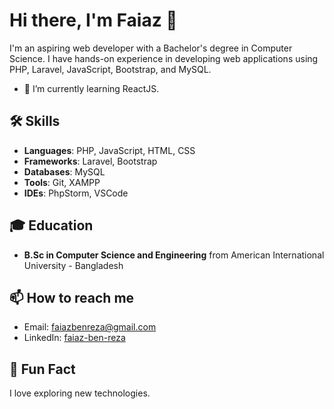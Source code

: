# Hi there, I'm Faiaz 👋

I'm an aspiring web developer with a Bachelor's degree in Computer Science. I have hands-on experience in developing web applications using PHP, Laravel, JavaScript, Bootstrap, and MySQL.

- 🌱 I’m currently learning ReactJS.

## 🛠 Skills
- **Languages**: PHP, JavaScript, HTML, CSS
- **Frameworks**: Laravel, Bootstrap
- **Databases**: MySQL
- **Tools**: Git, XAMPP
- **IDEs**: PhpStorm, VSCode

## 🎓 Education
- **B.Sc in Computer Science and Engineering** from American International University - Bangladesh

## 📫 How to reach me
- Email: faiazbenreza@gmail.com
- LinkedIn: [faiaz-ben-reza](https://www.linkedin.com/in/faiaz-ben-reza/)

## 🌟 Fun Fact
I love exploring new technologies.


